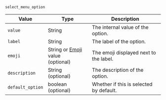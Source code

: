 `select_menu_option`

| Value            | Type                                                    | Description                             |
|------------------|---------------------------------------------------------|-----------------------------------------|
| `value`          | String                                                  | The internal value of the option.       |
| `label`          | String                                                  | The label of the option.                |
| `emoji`          | String or [Emoji](/values/emoji.md) value<br>(optional) | The emoji displayed next to the label.  |
| `description`    | String<br>(optional)                                    | The description of the option.          |
| `default_option` | boolean<br>(optional)                                   | Whether if this is selected by default. |